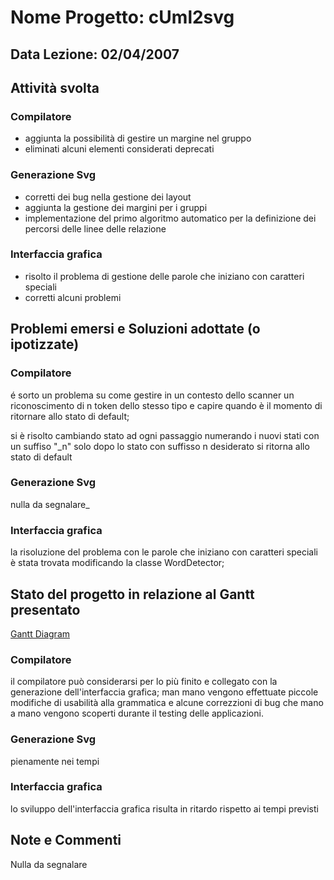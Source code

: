 # Nome Progetto: cUml2svg #
## Data Lezione: 02/04/2007 ##

## Attività svolta ##

### Compilatore ###
  * aggiunta la possibilità di gestire un margine nel gruppo
  * eliminati alcuni elementi considerati deprecati

### Generazione Svg ###
  * corretti dei bug nella gestione dei layout
  * aggiunta la gestione dei margini per i gruppi
  * implementazione del primo algoritmo automatico per la definizione dei percorsi delle linee delle relazione

### Interfaccia grafica ###
  * risolto il problema di gestione delle parole che iniziano con caratteri speciali
  * corretti alcuni problemi

## Problemi emersi e Soluzioni adottate (o ipotizzate) ##

### Compilatore ###
é sorto un problema su come gestire in un contesto dello scanner un riconoscimento di n token dello stesso tipo e capire quando è il momento di ritornare allo stato di default;

si è risolto cambiando stato ad ogni passaggio numerando i nuovi stati con un suffiso "_n" solo dopo lo stato con suffisso n desiderato si ritorna allo stato di default
### Generazione Svg ###
nulla da segnalare_

### Interfaccia grafica ###
la risoluzione del problema con le parole che iniziano con caratteri speciali è stata trovata modificando la classe WordDetector;

## Stato del progetto in relazione al Gantt presentato ##
[Gantt Diagram](http://www.antonioriva.net/download/files/gantt.html)

### Compilatore ###
il compilatore può considerarsi per lo più finito e collegato con la generazione dell'interfaccia grafica; man mano vengono effettuate piccole modifiche di usabilità alla grammatica e alcune correzzioni di bug che mano a mano vengono scoperti durante il testing delle applicazioni.

### Generazione Svg ###
pienamente nei tempi

### Interfaccia grafica ###
lo sviluppo dell'interfaccia grafica risulta in ritardo rispetto ai tempi previsti
## Note e Commenti ##

Nulla da segnalare